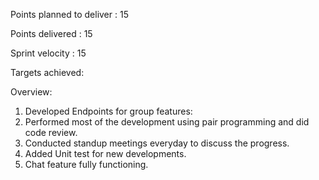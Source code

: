 Points planned to deliver : 15

Points delivered : 15

Sprint velocity : 15

Targets achieved:

Overview:

1. Developed Endpoints for group features:
2. Performed most of the development using pair programming and did code review.
3. Conducted standup meetings everyday to discuss the progress.
4. Added Unit test for new developments.
5. Chat feature fully functioning.
